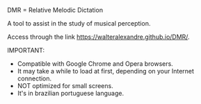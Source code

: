 DMR = Relative Melodic Dictation

A tool to assist in the study of musical perception.

Access through the link https://walteralexandre.github.io/DMR/.

IMPORTANT:
- Compatible with Google Chrome and Opera browsers.
- It may take a while to load at first, depending on your Internet connection.
- NOT optimized for small screens.
- It's in brazilian portuguese language.
